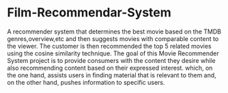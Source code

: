# Film-Recommendar-System
A recommender system that determines the best movie based on the TMDB genres,overview,etc and then suggests movies with comparable content to the viewer. The customer is then recommended the top 5 related movies using the cosine similarity technique.
The goal of this Movie Recommender System project is to provide consumers with the content they desire while also recommending content based on their expressed interest. which, on the one hand, assists users in finding material that is relevant to them and, on the other hand, pushes information to specific users.
